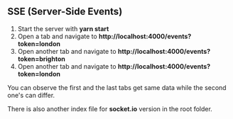 ## SSE (Server-Side Events) ##

1. Start the server with **yarn start**
2. Open a tab and navigate to **http://localhost:4000/events?token=london**
3. Open another tab and navigate to **http://localhost:4000/events?token=brighton**
4. Open another tab and navigate to **http://localhost:4000/events?token=london**

You can observe the first and the last tabs get same data while the second one's can differ.
  
There is also another index file for **socket.io** version in the root folder.
